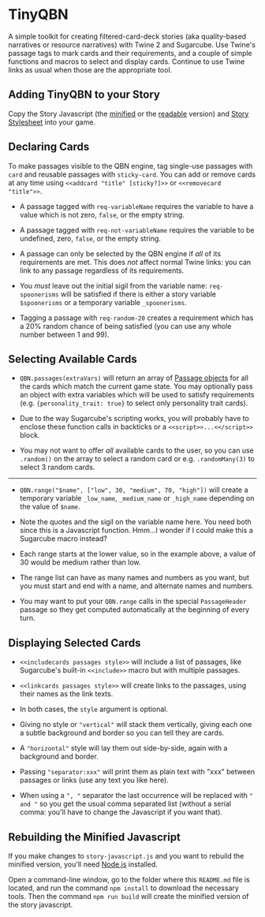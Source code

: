 TinyQBN
=======

A simple toolkit for creating filtered-card-deck stories (aka
quality-based narratives or resource narratives) with Twine 2 and
Sugarcube. Use Twine's passage tags to mark cards and their
requirements, and a couple of simple functions and macros to
select and display cards. Continue to use Twine links as usual
when those are the appropriate tool.


Adding TinyQBN to your Story
----------------------------

Copy the Story Javascript (the [minified](story-javascript.min.js)
or the [readable](story-javascript.js) version) and [Story
Stylesheet](story-stylesheet.css) into your game.


Declaring Cards
---------------

To make passages visible to the QBN engine, tag single-use
passages with `card` and reusable passages with `sticky-card`. You
can add or remove cards at any time using `<<addcard "title"
[sticky?]>>` or `<<removecard "title">>`.

* A passage tagged with `req-variableName` requires the variable
  to have a value which is not zero, `false`, or the empty string.

* A passage tagged with `req-not-variableName` requires the
  variable to be undefined, zero, `false`, or the empty string.

* A passage can only be selected by the QBN engine if *all* of its
  requirements are met. This does *not* affect normal Twine links:
  you can link to any passage regardless of its requirements.

* You *must* leave out the initial sigil from the variable name:
  `req-spoonerisms` will be satisfied if there is either a story
  variable `$spoonerisms` or a temporary variable `_spoonerisms`.

* Tagging a passage with `req-random-20` creates a requirement
  which has a 20% random chance of being satisfied (you can use
  any whole number between 1 and 99).


Selecting Available Cards
-------------------------

* `QBN.passages(extraVars)` will return an array of [Passage
  objects](http://www.motoslave.net/sugarcube/2/docs/#passage-api)
  for all the cards which match the current game state. You may
  optionally pass an object with extra variables which will be
  used to satisfy requirements (e.g. `{personality_trait: true}`
  to select only personality trait cards).

* Due to the way Sugarcube's scripting works, you will probably
  have to enclose these function calls in backticks or a
  `<<script>>...<</script>>` block.

* You may not want to offer *all* available cards to the user, so
  you can use `.random()` on the array to select a random card or
  e.g. `.randomMany(3)` to select 3 random cards.

-----

* `QBN.range("$name", ["low", 30, "medium", 70, "high"])` will
  create a temporary variable `_low_name`, `_medium_name` or
  `_high_name` depending on the value of `$name`.

* Note the quotes and the sigil on the variable name here. You
  need both since this is a Javascript function. Hmm...I wonder if
  I could make this a Sugarcube macro instead?

* Each range starts at the lower value, so in the example above, a
  value of 30 would be medium rather than low.

* The range list can have as many names and numbers as you want,
  but you must start and end with a name, and alternate names and
  numbers.

* You may want to put your `QBN.range` calls in the special
  `PassageHeader` passage so they get computed automatically at
  the beginning of every turn.


Displaying Selected Cards
-------------------------

* `<<includecards passages style>>` will include a list of
  passages, like Sugarcube's built-in `<<include>>` macro but with
  multiple passages.

* `<<linkcards passages style>>` will create links to the
  passages, using their names as the link texts.

* In both cases, the `style` argument is optional.

* Giving no style or `"vertical"` will stack them vertically,
  giving each one a subtle background and border so you can tell
  they are cards.

* A `"horizontal"` style will lay them out side-by-side, again
  with a background and border.

* Passing `"separator:xxx"` will print them as plain text with
  "xxx" between passages or links (use any text you like here).

* When using a `", "` separator the last occurrence will be
  replaced with `" and "` so you get the usual comma separated
  list (without a serial comma: you'll have to change the
  Javascript if you want that).


Rebuilding the Minified Javascript
----------------------------------

If you make changes to `story-javascript.js` and you want to
rebuild the minified version, you'll need
[Node.js](https://nodejs.org/) installed.

Open a command-line window, go to the folder where this
`README.md` file is located, and run the command `npm install` to
download the necessary tools.  Then the command `npm run build`
will create the minified version of the story javascript.
